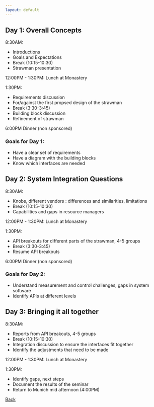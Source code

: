 ```yaml
---
layout: default
---
```

## [](#header-2)Day 1: Overall Concepts

8:30AM: 
*  Introductions
*  Goals and Expectations
*  Break (10:15-10:30)
*  Strawman presentation

12:00PM - 1:30PM:
Lunch at Monastery

1:30PM:
*  Requirements discussion
*  For/against the first propsed design of the strawman
*  Break (3:30-3:45) 
*  Building block discussion
*  Refinement of strawman

6:00PM
Dinner (non sponsored)

### [](#header-3) Goals for Day 1: 
*  Have a clear set of requirements
*  Have a diagram with the building blocks
*  Know which interfaces are needed

## [](#header-2)Day 2: System Integration Questions

8:30AM:
*  Knobs, different vendors : differences and similarities, limitations
*  Break (10:15-10:30)
*  Capabilities and gaps in resource managers

12:00PM - 1:30PM:
Lunch at Monastery

1:30PM:
*  API breakouts for different parts of the strawman, 4-5 groups
*  Break (3:30-3:45)
*  Resume API breakouts

6:00PM
Dinner (non sponsored)

### [](#header-3) Goals for Day 2: 
*  Understand measurement and control challenges, gaps in system software
*  Identify APIs at different levels

## [](#header-2)Day 3: Bringing it all together

8:30AM: 
*  Reports from API breakouts, 4-5 groups
*  Break (10:15-10:30)
*  Integration discussion to ensure the interfaces fit together
*  Identify the adjustments that need to be made

12:00PM - 1:30PM:
Lunch at Monastery

1:30PM:
*  Identify gaps, next steps
*  Document the results of the seminar
*  Return to Munich mid afternoon (4:00PM)

[Back](./)
